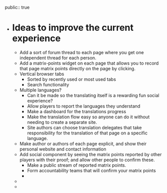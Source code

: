 public:: true

- # Ideas to improve the current experience
	- Add a sort of forum thread to each page where you get one independent thread for each person.
	- Add a matrix-points widget on each page that allows you to record that page matrix points directly on the page by clicking.
	- Vertical browser tabs
		- Sorted by recently used or most used tabs
		- Search functionality
	- Multiple languages?
		- Can it be made so the translating itself is a rewarding fun social experience?
		- Allow players to report the languages they understand
		- Make a dashboard for the translations progress
		- Make the translation flow easy so anyone can do it without needing to create a separate site.
		- Site authors can choose translation delegates that take responsibility for the translation of that page on a specific language.
	- Make author or authors of each page explicit, and show their personal website and contact information
	- Add social component by seeing the matrix points reported by other players with their proof; and allow other people to confirm these.
		- Make a public stream of reported matrix points.
		- Form accountability teams that will confirm your matrix points
		-
	-
	-